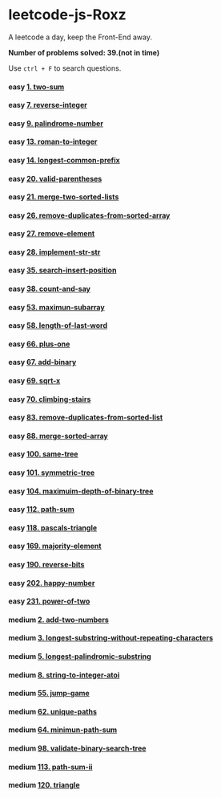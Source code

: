 # leetcode-js-Roxz
A leetcode a day, keep the Front-End away.

**Number of problems solved: 39.(not in time)**

Use `ctrl + F` to search questions.

#### easy [1. two-sum](https://github.com/ROXZalwaysWithMe/leetcode-js-Roxz/tree/master/easy/1.two-sum)
#### easy [7. reverse-integer](https://github.com/ROXZalwaysWithMe/leetcode-js-Roxz/tree/master/easy/7.reverse-integer)
#### easy [9. palindrome-number](https://github.com/ROXZalwaysWithMe/leetcode-js-Roxz/tree/master/easy/9.palindrome-number)
#### easy [13. roman-to-integer](https://github.com/ROXZalwaysWithMe/leetcode-js-Roxz/tree/master/easy/13.roman-to-integer)
#### easy [14. longest-common-prefix](https://github.com/ROXZalwaysWithMe/leetcode-js-Roxz/tree/master/easy/14.longest-common-prefix)
#### easy [20. valid-parentheses](https://github.com/ROXZalwaysWithMe/leetcode-js-Roxz/tree/master/easy/20.valid-parentheses)
#### easy [21. merge-two-sorted-lists](https://github.com/ROXZalwaysWithMe/leetcode-js-Roxz/tree/master/easy/21.merge-two-sorted-lists)
#### easy [26. remove-duplicates-from-sorted-array](https://github.com/ROXZalwaysWithMe/leetcode-js-Roxz/tree/master/easy/26.remove-duplicates-from-sorted-array)
#### easy [27. remove-element](https://github.com/ROXZalwaysWithMe/leetcode-js-Roxz/tree/master/easy/27.remove-element/)
#### easy [28. implement-str-str](https://github.com/ROXZalwaysWithMe/leetcode-js-Roxz/tree/master/easy/28.implement-str-str)
#### easy [35. search-insert-position](https://github.com/ROXZalwaysWithMe/leetcode-js-Roxz/tree/master/easy/35.search-insert-position)
#### easy [38. count-and-say](https://github.com/ROXZalwaysWithMe/leetcode-js-Roxz/tree/master/easy/38.count-and-say)
#### easy [53. maximun-subarray](https://github.com/ROXZalwaysWithMe/leetcode-js-Roxz/tree/master/easy/53.maximun-subarray)
#### easy [58. length-of-last-word](https://github.com/ROXZalwaysWithMe/leetcode-js-Roxz/tree/master/easy/58.length-of-last-word)
#### easy [66. plus-one](https://github.com/ROXZalwaysWithMe/leetcode-js-Roxz/tree/master/easy/66.plus-one)
#### easy [67. add-binary](https://github.com/ROXZalwaysWithMe/leetcode-js-Roxz/tree/master/easy/67.add-binary)
#### easy [69. sqrt-x](https://github.com/ROXZalwaysWithMe/leetcode-js-Roxz/tree/master/easy/69.sqrt-x)
#### easy [70. climbing-stairs](https://github.com/ROXZalwaysWithMe/leetcode-js-Roxz/tree/master/easy/70.climbing-stairs)
#### easy [83. remove-duplicates-from-sorted-list](https://github.com/ROXZalwaysWithMe/leetcode-js-Roxz/tree/master/easy/83.remove-duplicates-from-sorted-list)
#### easy [88. merge-sorted-array](https://github.com/ROXZalwaysWithMe/leetcode-js-Roxz/tree/master/easy/88.merge-sorted-array)
#### easy [100. same-tree](https://github.com/ROXZalwaysWithMe/leetcode-js-Roxz/tree/master/easy/100.same-tree)
#### easy [101. symmetric-tree](https://github.com/ROXZalwaysWithMe/leetcode-js-Roxz/tree/master/easy/101.symmetric-tree)
#### easy [104. maximuim-depth-of-binary-tree](https://github.com/ROXZalwaysWithMe/leetcode-js-Roxz/tree/master/easy/104.maximuim-depth-of-binary-tree)
#### easy [112. path-sum](https://github.com/ROXZalwaysWithMe/leetcode-js-Roxz/tree/master/easy/112.path-sum)
#### easy [118. pascals-triangle](https://github.com/ROXZalwaysWithMe/leetcode-js-Roxz/tree/master/easy/118.pascals-triangle)
#### easy [169. majority-element](https://github.com/ROXZalwaysWithMe/leetcode-js-Roxz/tree/master/easy/169.majority-element)
#### easy [190. reverse-bits](https://github.com/ROXZalwaysWithMe/leetcode-js-Roxz/tree/master/easy/190.reverse-bits)
#### easy [202. happy-number](https://github.com/ROXZalwaysWithMe/leetcode-js-Roxz/tree/master/easy/202.happy-number)
#### easy [231. power-of-two](https://github.com/ROXZalwaysWithMe/leetcode-js-Roxz/tree/master/easy/231.power-of-two)
#### medium [2. add-two-numbers](https://github.com/ROXZalwaysWithMe/leetcode-js-Roxz/tree/master/medium/2.add-two-numbers)
#### medium [3. longest-substring-without-repeating-characters](https://github.com/ROXZalwaysWithMe/leetcode-js-Roxz/tree/master/medium/3.longest-substring-without-repeating-characters)
#### medium [5. longest-palindromic-substring](https://github.com/ROXZalwaysWithMe/leetcode-js-Roxz/tree/master/medium/5.longest-palindromic-substring)
#### medium [8. string-to-integer-atoi](https://github.com/ROXZalwaysWithMe/leetcode-js-Roxz/tree/master/medium/8.string-to-integer-atoi)
#### medium [55. jump-game](https://github.com/ROXZalwaysWithMe/leetcode-js-Roxz/tree/master/medium/55.jump-game)
#### medium [62. unique-paths](https://github.com/ROXZalwaysWithMe/leetcode-js-Roxz/tree/master/medium/62.unique-paths)
#### medium [64. minimun-path-sum](https://github.com/ROXZalwaysWithMe/leetcode-js-Roxz/tree/master/medium/64.minimun-path-sum)
#### medium [98. validate-binary-search-tree](https://github.com/ROXZalwaysWithMe/leetcode-js-Roxz/tree/master/medium/98.validate-binary-search-tree)
#### medium [113. path-sum-ii](https://github.com/ROXZalwaysWithMe/leetcode-js-Roxz/tree/master/medium/113.path-sum-ii)
#### medium [120. triangle](https://github.com/ROXZalwaysWithMe/leetcode-js-Roxz/tree/master/medium/120.triangle)

